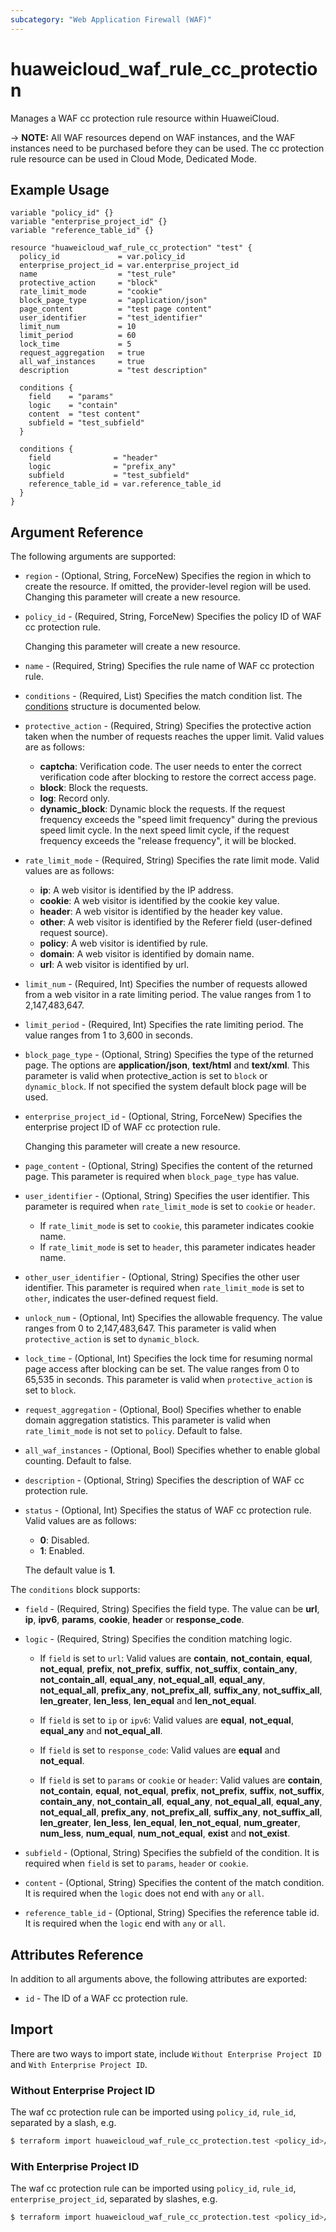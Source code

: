 ```yaml
---
subcategory: "Web Application Firewall (WAF)"
---
```


# huaweicloud_waf_rule_cc_protection

Manages a WAF cc protection rule resource within HuaweiCloud.

-> **NOTE:** All WAF resources depend on WAF instances, and the WAF instances need to be purchased before they can be
used. The cc protection rule resource can be used in Cloud Mode, Dedicated Mode.

## Example Usage

```hcl
variable "policy_id" {}
variable "enterprise_project_id" {}
variable "reference_table_id" {}

resource "huaweicloud_waf_rule_cc_protection" "test" {
  policy_id             = var.policy_id
  enterprise_project_id = var.enterprise_project_id
  name                  = "test_rule"
  protective_action     = "block"
  rate_limit_mode       = "cookie"
  block_page_type       = "application/json"
  page_content          = "test page content"
  user_identifier       = "test_identifier"
  limit_num             = 10
  limit_period          = 60
  lock_time             = 5
  request_aggregation   = true
  all_waf_instances     = true
  description           = "test description"

  conditions {
    field    = "params"
    logic    = "contain"
    content  = "test content"
    subfield = "test_subfield"
  }

  conditions {
    field              = "header"
    logic              = "prefix_any"
    subfield           = "test_subfield"
    reference_table_id = var.reference_table_id
  }
}
```

## Argument Reference

The following arguments are supported:

* `region` - (Optional, String, ForceNew) Specifies the region in which to create the resource.
  If omitted, the provider-level region will be used. Changing this parameter will create a new resource.

* `policy_id` - (Required, String, ForceNew) Specifies the policy ID of WAF cc protection rule.

  Changing this parameter will create a new resource.

* `name` - (Required, String) Specifies the rule name of WAF cc protection rule.

* `conditions` - (Required, List) Specifies the match condition list.
The [conditions](#RuleCCProtection_conditions) structure is documented below.

* `protective_action` - (Required, String) Specifies the protective action taken when the number of requests reaches
  the upper limit. Valid values are as follows:
  + **captcha**: Verification code. The user needs to enter the correct verification code after blocking to restore the
  correct access page.
  + **block**: Block the requests.
  + **log**: Record only.
  + **dynamic_block**: Dynamic block the requests. If the request frequency exceeds the "speed limit frequency" during
  the previous speed limit cycle. In the next speed limit cycle, if the request frequency exceeds the
  "release frequency", it will be blocked.

* `rate_limit_mode` - (Required, String) Specifies the rate limit mode. Valid values are as follows:
  + **ip**: A web visitor is identified by the IP address.
  + **cookie**: A web visitor is identified by the cookie key value.
  + **header**: A web visitor is identified by the header key value.
  + **other**: A web visitor is identified by the Referer field (user-defined request source).
  + **policy**: A web visitor is identified by rule.
  + **domain**: A web visitor is identified by domain name.
  + **url**: A web visitor is identified by url.

* `limit_num` - (Required, Int) Specifies the number of requests allowed from a web visitor in a rate limiting period.
  The value ranges from 1 to 2,147,483,647.

* `limit_period` - (Required, Int) Specifies the rate limiting period. The value ranges from 1 to 3,600 in seconds.

* `block_page_type` - (Optional, String) Specifies the type of the returned page. The options are **application/json**,
  **text/html** and **text/xml**. This parameter is valid when protective_action is set to `block` or `dynamic_block`.
  If not specified the system default block page will be used.

* `enterprise_project_id` - (Optional, String, ForceNew) Specifies the enterprise project ID of WAF cc protection rule.

  Changing this parameter will create a new resource.

* `page_content` - (Optional, String) Specifies the content of the returned page.
  This parameter is required when `block_page_type` has value.

* `user_identifier` - (Optional, String) Specifies the user identifier.
  This parameter is required when `rate_limit_mode` is set to `cookie` or `header`.
  + If `rate_limit_mode` is set to `cookie`, this parameter indicates cookie name.
  + If `rate_limit_mode` is set to `header`, this parameter indicates header name.

* `other_user_identifier` - (Optional, String) Specifies the other user identifier.
  This parameter is required when `rate_limit_mode` is set to `other`, indicates the user-defined request field.

* `unlock_num` - (Optional, Int) Specifies the allowable frequency. The value ranges from 0 to 2,147,483,647.
  This parameter is valid when `protective_action` is set to `dynamic_block`.

* `lock_time` - (Optional, Int) Specifies the lock time for resuming normal page access after blocking can be set.
  The value ranges from 0 to 65,535 in seconds. This parameter is valid when `protective_action` is set to `block`.

* `request_aggregation` - (Optional, Bool) Specifies whether to enable domain aggregation statistics.
  This parameter is valid when `rate_limit_mode` is not set to `policy`. Default to false.

* `all_waf_instances` - (Optional, Bool) Specifies whether to enable global counting. Default to false.

* `description` - (Optional, String) Specifies the description of WAF cc protection rule.

* `status` - (Optional, Int) Specifies the status of WAF cc protection rule.
  Valid values are as follows:
  + **0**: Disabled.
  + **1**: Enabled.

  The default value is **1**.

<a name="RuleCCProtection_conditions"></a>
The `conditions` block supports:

* `field` - (Required, String) Specifies the field type.
  The value can be **url**, **ip**, **ipv6**, **params**, **cookie**, **header** or **response_code**.

* `logic` - (Required, String) Specifies the condition matching logic.

  + If `field` is set to `url`: Valid values are **contain**, **not_contain**, **equal**, **not_equal**, **prefix**,
  **not_prefix**, **suffix**, **not_suffix**, **contain_any**, **not_contain_all**, **equal_any**, **not_equal_all**,
  **equal_any**, **not_equal_all**, **prefix_any**, **not_prefix_all**, **suffix_any**, **not_suffix_all**,
  **len_greater**, **len_less**, **len_equal** and **len_not_equal**.

  + If `field` is set to `ip` or `ipv6`: Valid values are **equal**, **not_equal**, **equal_any** and
  **not_equal_all**.

  + If `field` is set to `response_code`: Valid values are **equal** and **not_equal**.

  + If `field` is set to `params` or `cookie` or `header`: Valid values are **contain**, **not_contain**,
  **equal**, **not_equal**, **prefix**, **not_prefix**, **suffix**, **not_suffix**, **contain_any**,
  **not_contain_all**, **equal_any**, **not_equal_all**, **equal_any**, **not_equal_all**, **prefix_any**,
  **not_prefix_all**, **suffix_any**, **not_suffix_all**, **len_greater**, **len_less**, **len_equal**,
  **len_not_equal**, **num_greater**, **num_less**, **num_equal**, **num_not_equal**, **exist** and **not_exist**.

* `subfield` - (Optional, String) Specifies the subfield of the condition.
  It is required when `field` is set to `params`, `header` or `cookie`.

* `content` - (Optional, String) Specifies the content of the match condition.
  It is required when the `logic` does not end with `any` or `all`.

* `reference_table_id` - (Optional, String) Specifies the reference table id.
  It is required when the `logic` end with `any` or `all`.

## Attributes Reference

In addition to all arguments above, the following attributes are exported:

* `id` - The ID of a WAF cc protection rule.

## Import

There are two ways to import state, include `Without Enterprise Project ID` and `With Enterprise Project ID`.

### Without Enterprise Project ID

The waf cc protection rule can be imported using `policy_id`, `rule_id`, separated by a slash, e.g.

```bash
$ terraform import huaweicloud_waf_rule_cc_protection.test <policy_id>/<rule_id>
```

### With Enterprise Project ID

The waf cc protection rule can be imported using `policy_id`, `rule_id`, `enterprise_project_id`,
separated by slashes, e.g.

```bash
$ terraform import huaweicloud_waf_rule_cc_protection.test <policy_id>/<rule_id>/<enterprise_project_id>
```
